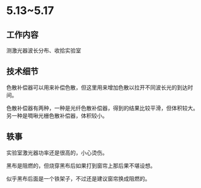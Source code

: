 # 5.13~5.17

## 工作内容

测激光器波长分布、收拾实验室

## 技术细节

色散补偿器可以用来补偿色散，但这里用来增加色散以拉开不同波长光的到达时间。

色散补偿器有两种，一种是光纤色散补偿器，得到的结果比较平滑，但体积较大。另一种是啁啾光栅色散补偿器，体积较小。

## 轶事

实验室激光器功率还是很高的，小心烫伤。

黑布是阻燃的，但烧穿黑布后如果打到窗帘上那后果不堪设想。

似乎黑布后面是一个铁架子，不过还是建议窗帘换成阻燃的。